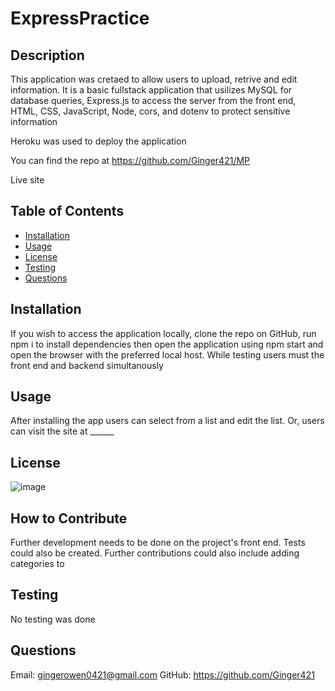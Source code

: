
# ExpressPractice

## Description
This application was cretaed to allow users to upload, retrive and edit information. It is a basic fullstack application that usilizes MySQL for database queries, Express.js to access the server from the front end, HTML, CSS, JavaScript, Node, cors, and dotenv to protect sensitive information

Heroku was used to deploy the application

You can find the repo at https://github.com/Ginger421/MP

Live site
## Table of Contents
* [Installation](#installation)
* [Usage](#usage)
* [License](#)
* [Testing](#testing)
* [Questions](#questions)

## Installation 
If you wish to access the application locally, clone the repo on GitHub, run npm i to install dependencies then open the application using npm start and open the browser with the preferred local host. While testing users must the front end and backend simultanously
## Usage
After installing the app users can select from a list and edit the list. Or, users can visit the site at ______

## License
![image](https://user-images.githubusercontent.com/101539821/195421205-75d9058a-9528-4224-8a53-491b47f330e9.png)

## How to Contribute 
Further development needs to be done on the project's front end. Tests could also be created. Further contributions could also include adding categories to

## Testing 
No testing was done

## Questions
Email: gingerowen0421@gmail.com
GitHub: https://github.com/Ginger421

